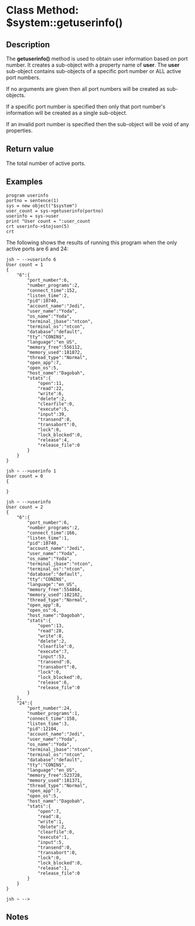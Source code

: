 # Class Method: $system::getuserinfo()

<PageHeader />

## Description

The **getuserinfo()** method is used to obtain user information based on port number. It creates a sub-object with a property name of **user**. The **user** sub-object contains sub-objects of a specific port number or ALL active port numbers.

If no arguments are given then all port numbers will be created as sub-objects.

If a specific port number is specified then only that port number's information will be created as a single sub-object.

If an invalid port number is specified then the sub-object will be void of any properties.

## Return value

The total number of active ports.

## Examples

```
program userinfo
portno = sentence(1)
sys = new object("$system")
user_count = sys->getuserinfo(portno)
userinfo = sys->user
print "User count = ":user_count
crt userinfo->$tojson(5)
crt
```

The following shows the results of running this program when the only active ports are 6 and 24:

```
jsh ~ -->userinfo 6
User count = 1
{
    "6":{
        "port_number":6,
        "number_programs":2,
        "connect_time":152,
        "listen_time":2,
        "pid":10740,
        "account_name":"Jedi",
        "user_name":"Yoda",
        "os_name":"Yoda",
        "terminal_jbase":"ntcon",
        "terminal_os":"ntcon",
        "database":"default",
        "tty":"CONIN$",
        "language":"en_US",
        "memory_free":556112,
        "memory_used":181872,
        "thread_type":"Normal",
        "open_app":7,
        "open_os":5,
        "host_name":"Dagobah",
        "stats":{
            "open":11,
            "read":22,
            "write":6,
            "delete":2,
            "clearfile":0,
            "execute":5,
            "input":39,
            "transend":0,
            "transabort":0,
            "lock":0,
            "lock_blocked":0,
            "release":4,
            "release_file":0
        }
    }
}

jsh ~ -->userinfo 1
User count = 0
{

}

jsh ~ -->userinfo
User count = 2
{
    "6":{
        "port_number":6,
        "number_programs":2,
        "connect_time":166,
        "listen_time":1,
        "pid":10740,
        "account_name":"Jedi",
        "user_name":"Yoda",
        "os_name":"Yoda",
        "terminal_jbase":"ntcon",
        "terminal_os":"ntcon",
        "database":"default",
        "tty":"CONIN$",
        "language":"en_US",
        "memory_free":554864,
        "memory_used":182102,
        "thread_type":"Normal",
        "open_app":8,
        "open_os":6,
        "host_name":"Dagobah",
        "stats":{
            "open":13,
            "read":28,
            "write":8,
            "delete":2,
            "clearfile":0,
            "execute":7,
            "input":53,
            "transend":0,
            "transabort":0,
            "lock":0,
            "lock_blocked":0,
            "release":6,
            "release_file":0
        }
    },
    "24":{
        "port_number":24,
        "number_programs":1,
        "connect_time":158,
        "listen_time":3,
        "pid":12104,
        "account_name":"Jedi",
        "user_name":"Yoda",
        "os_name":"Yoda",
        "terminal_jbase":"ntcon",
        "terminal_os":"ntcon",
        "database":"default",
        "tty":"CONIN$",
        "language":"en_US",
        "memory_free":523728,
        "memory_used":181371,
        "thread_type":"Normal",
        "open_app":7,
        "open_os":5,
        "host_name":"Dagobah",
        "stats":{
            "open":7,
            "read":8,
            "write":1,
            "delete":2,
            "clearfile":0,
            "execute":1,
            "input":5,
            "transend":0,
            "transabort":0,
            "lock":0,
            "lock_blocked":0,
            "release":1,
            "release_file":0
        }
    }
}

jsh ~ -->
```

## Notes

  
<PageFooter />
